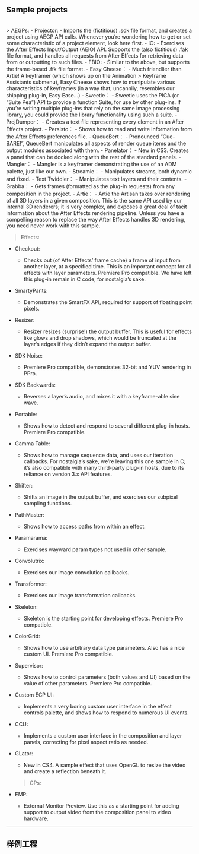 ## Sample projects

<br>
> AEGPs:
- Projector:
  - Imports the (fictitious) .sdk file format, and creates a project using AEGP API calls. Whenever you’re wondering how to get or set some characteristic of a project element, look here first.
- IO:
  - Exercises the After Effects Input/Output (AEIO) API. Supports the (also fictitious) .fak file format, and handles all requests from After Effects for retrieving data from or outputting to such files.
- FBIO:
  - Similar to the above, but supports the frame-based .ffk file format.
- Easy Cheese：
  - Much friendlier than Artie! A keyframer (which shows up on the Animation > Keyframe Assistants submenu), Easy Cheese shows how to manipulate various characteristics of keyframes (in a way that, uncannily, resembles our shipping plug-in, Easy Ease...)
- Sweetie：
  - Sweetie uses the PICA (or “Suite Pea”) API to provide a function Suite, for use by other plug-ins. If you’re writing multiple plug-ins that rely on the same image processing library, you could provide the library functionality using such a suite.
- ProjDumper：
  - Creates a text file representing every element in an After Effects project.
- Persisto：
  - Shows how to read and write information from the After Effects preferences file.
- QueueBert：
  - Pronounced “Cue-BARE!”, QueueBert manipulates all aspects of render queue items and the output modules associated with them.
- Panelator：
  - New in CS3. Creates a panel that can be docked along with the rest of the standard panels.
- Mangler：
  - Mangler is a keyframer demonstrating the use of an ADM palette, just like our own.
- Streamie：
  - Manipulates streams, both dynamic and fixed.
- Text Twiddler：
  - Manipulates text layers and their contents.
- Grabba：
  - Gets frames (formatted as the plug-in requests) from any composition in the project.
- Artie：
  - Artie the Artisan takes over rendering of all 3D layers in a given composition. This is the same API used by our internal 3D renderers; it is very complex, and exposes a great deal of tacit information about the After Effects rendering pipeline. Unless you have a compelling reason to replace the way After Effects handles 3D rendering, you need never work with this sample.

> Effects:
- Checkout:
  - Checks out (of After Effects’ frame cache) a frame of input from another layer, at a specified time. This is an important concept for all effects with layer parameters. Premiere Pro compatible. We have left this plug-in remain in C code, for nostalgia’s sake.
- SmartyPants:
  - Demonstrates the SmartFX API, required for support of floating point pixels.
- Resizer:
  - Resizer resizes (surprise!) the output buffer. This is useful for effects like glows and drop shadows, which would be truncated at the layer’s edges if they didn’t expand the output buffer.
- SDK Noise:
  - Premiere Pro compatible, demonstrates 32-bit and YUV rendering in PPro.
- SDK Backwards:
  - Reverses a layer’s audio, and mixes it with a keyframe-able sine wave.
- Portable:
  - Shows how to detect and respond to several different plug-in hosts. Premiere Pro compatible.
- Gamma Table:
  - Shows how to manage sequence data, and uses our iteration callbacks. For nostalgia’s sake, we’re leaving this one sample in C; it’s also compatible with many third-party plug-in hosts, due to its reliance on version 3.x API features.
- Shifter:
  - Shifts an image in the output buffer, and exercises our subpixel sampling functions.
- PathMaster:
  - Shows how to access paths from within an effect.
- Paramarama:
  - Exercises wayward param types not used in other sample.
- Convolutrix:
  - Exercises our image convolution callbacks.
- Transformer:
  - Exercises our image transformation callbacks.
- Skeleton:
  - Skeleton is the starting point for developing effects. Premiere Pro compatible.
- ColorGrid:
  - Shows how to use arbitrary data type parameters. Also has a nice custom UI. Premiere Pro compatible.
- Supervisor:
  - Shows how to control parameters (both values and UI) based on the value of other parameters. Premiere Pro compatible.
- Custom ECP UI:
  - Implements a very boring custom user interface in the effect controls palette, and shows how to respond to numerous UI events.
- CCU:
  - Implements a custom user interface in the composition and layer panels, correcting for pixel aspect ratio as needed.
- GLator:
  - New in CS4. A sample effect that uses OpenGL to resize the video and create a reflection beneath it.

  > GPs:
- EMP:
  - External Monitor Preview. Use this as a starting point for adding support to output video from the composition panel to video hardware.

***
## 样例工程

<br>
